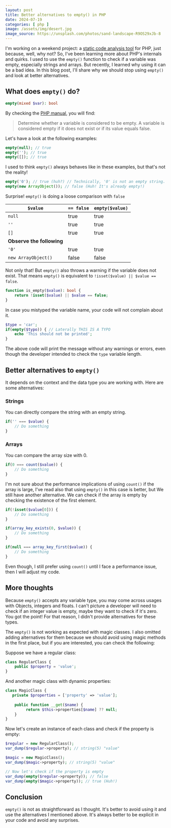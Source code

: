 ```yaml
---
layout: post
title: Better alternatives to empty() in PHP
date: 2024-07-19
categories: [ php ]
image: /assets/img/desert.jpg
image_source: https://unsplash.com/photos/sand-landscape-R9OS29xJb-8
---
```


I'm working on a weekend project: a [static code analysis tool](https://github.com/symblaze/mare-scan) for PHP, just
because, well, why not? So, I've been learning more about PHP's internals and quirks. I used to use the `empty()`
function to check if a variable was empty, especially strings and arrays. But recently, I learned why using it can be a
bad idea. In this blog post, I'll share why we should stop using `empty()` and look at better alternatives.

## What does `empty()` do?

```php
empty(mixed $var): bool
```

By checking the [PHP manual](https://www.php.net/manual/en/function.empty.php), you will find:

> Determine whether a variable is considered to be empty. A variable is considered empty if it does not exist or if its
> value equals false.

Let's have a look at the following examples:

```php
empty(null); // true
empty(''); // true
empty([]); // true
```

I used to think `empty()` always behaves like in these examples, but that's not the reality!

```php
empty('0'); // true (huh?) // Technically, '0' is not an empty string.
empty(new ArrayObject()); // false (Huh! It's already empty!)
```

Surprise! `empty()` is doing a loose comparison with `false`

| `$value`                  | `== false` | `empty($value)` |
|---------------------------|------------|-----------------|
| `null`                    | true       | true            |
| `''`                      | true       | true            |
| `[]`                      | true       | true            |
| **Observe the following** |            |                 |
| `'0'`                     | true       | true            |
| `new ArrayObject()`       | false      | false           |

Not only that! But `empty()` also throws a warning if the variable does not exist. That means `empty()` is equivalent to
`!isset($value) || $value == false`.

```php
function is_empty($value): bool {
    return !isset($value) || $value == false;
}
```

In case you mistyped the variable name, your code will not complain about it.

```php
$type = 'car';
if(empty($typo)) { // Laterally THIS IS A TYPO
    echo 'This should not be printed';
}
```

The above code will print the message without any warnings or errors, even though the developer intended to check
the `type` variable length.

## Better alternatives to `empty()`

It depends on the context and the data type you are working with. Here are some alternatives:

### Strings

You can directly compare the string with an empty string.

```php
if('' === $value) {
    // Do something
}
```

### Arrays

You can compare the array size with 0.

```php
if(0 === count($value)) {
    // Do something
}
```

I'm not sure about the performance implications of using `count()` if the array is large, I've read also that
using `empty()` in this case is better, but We still have another alternative. We can check if the array is empty by
checking the existence of the first element.

```php
if(!isset($value[0])) {
    // Do something
}

if(array_key_exists(0, $value)) {
    // Do something
}

if(null === array_key_first($value)) {
    // Do something
}
```

Even though, I still prefer using `count()` until I face a performance issue, then I will adjust my code.

## More thoughts

Because `empty()` accepts any variable type, you may come across usages with Objects, integers and floats. I can't
picture a developer will need to check if an integer value is empty, maybe they want to check if it's zero. You got the
point! For that reason, I didn't provide alternatives for these types.

The `empty()` is not working as expected with magic classes. I also omitted adding alternatives for them because we
should avoid using magic methods in the first place, but if you are interested, you can check the following:

Suppose we have a regular class:

```php
class RegularClass {
    public $property = 'value';
}
```

And another magic class with dynamic properties:

```php
class MagicClass {
   private $properties = ['property' => 'value'];
   
    public function __get($name) {
         return $this->properties[$name] ?? null;
    }
}
```

Now let's create an instance of each class and check if the property is empty:

```php
$regular = new RegularClass();
var_dump($regular->property); // string(5) "value"

$magic = new MagicClass();
var_dump($magic->property); // string(5) "value"

// Now let's check if the property is empty
var_dump(empty($regular->property)); // false
var_dump(empty($magic->property)); // true (Huh!)
```

## Conclusion

`empty()` is not as straightforward as I thought. It's better to avoid using it and use the alternatives I mentioned
above. It's always better to be explicit in your code and avoid any surprises.
